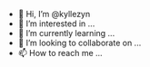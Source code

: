 - 👋 Hi, I’m @kyllezyn
- 👀 I’m interested in ...
- 🌱 I’m currently learning ...
- 💞️ I’m looking to collaborate on ...
- 📫 How to reach me ...

<!---
kyllezyn/kyllezyn is a ✨ special ✨ repository because its `README.md` (this file) appears on your GitHub profile.
You can click the Preview link to take a look at your changes.
--->
